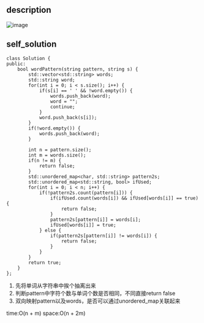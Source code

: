 ## description
![image](https://github.com/ethan686/leetcode/assets/73508499/aa309256-1007-4d06-ad11-b2d3e663b455)
## self_solution
```
class Solution {
public:
    bool wordPattern(string pattern, string s) {
        std::vector<std::string> words;
        std::string word;
        for(int i = 0; i < s.size(); i++) {
            if(s[i] == ' ' && !word.empty()) {
                words.push_back(word);
                word = "";
                continue;
            }
            word.push_back(s[i]);
        }
        if(!word.empty()) {
            words.push_back(word);
        }

        int n = pattern.size();
        int m = words.size();
        if(n != m) {
            return false;
        }
        std::unordered_map<char, std::string> pattern2s;
        std::unordered_map<std::string, bool> ifUsed;
        for(int i = 0; i < n; i++) {
            if(!pattern2s.count(pattern[i])) {
                if(ifUsed.count(words[i]) && ifUsed[words[i]] == true) {
                    return false;
                }
                pattern2s[pattern[i]] = words[i];
                ifUsed[words[i]] = true;
            } else {
                if(pattern2s[pattern[i]] != words[i]) {
                    return false;
                }
            }
        }
        return true;
    }
};
```
1. 先将单词从字符串中挨个抽离出来
2. 判断pattern中字符个数与单词个数是否相同，不同直接return false
3. 双向映射pattern以及words，是否可以通过unordered_map关联起来

time:O(n + m)
space:O(n + 2m)
